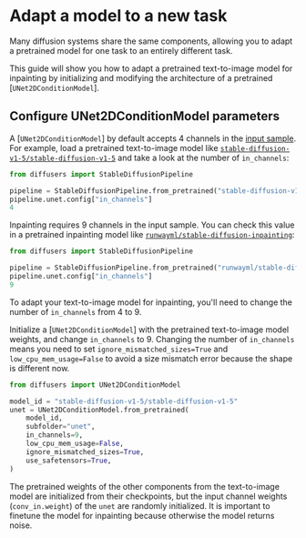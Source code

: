 # Adapt a model to a new task

Many diffusion systems share the same components, allowing you to adapt a pretrained model for one task to an entirely different task.

This guide will show you how to adapt a pretrained text-to-image model for inpainting by initializing and modifying the architecture of a pretrained [`UNet2DConditionModel`].

## Configure UNet2DConditionModel parameters

A [`UNet2DConditionModel`] by default accepts 4 channels in the [input sample](https://huggingface.co/docs/diffusers/v0.16.0/en/api/models#diffusers.UNet2DConditionModel.in_channels). For example, load a pretrained text-to-image model like [`stable-diffusion-v1-5/stable-diffusion-v1-5`](https://huggingface.co/stable-diffusion-v1-5/stable-diffusion-v1-5) and take a look at the number of `in_channels`:

```py
from diffusers import StableDiffusionPipeline

pipeline = StableDiffusionPipeline.from_pretrained("stable-diffusion-v1-5/stable-diffusion-v1-5", use_safetensors=True)
pipeline.unet.config["in_channels"]
4
```

Inpainting requires 9 channels in the input sample. You can check this value in a pretrained inpainting model like [`runwayml/stable-diffusion-inpainting`](https://huggingface.co/runwayml/stable-diffusion-inpainting):

```py
from diffusers import StableDiffusionPipeline

pipeline = StableDiffusionPipeline.from_pretrained("runwayml/stable-diffusion-inpainting", use_safetensors=True)
pipeline.unet.config["in_channels"]
9
```

To adapt your text-to-image model for inpainting, you'll need to change the number of `in_channels` from 4 to 9.

Initialize a [`UNet2DConditionModel`] with the pretrained text-to-image model weights, and change `in_channels` to 9. Changing the number of `in_channels` means you need to set `ignore_mismatched_sizes=True` and `low_cpu_mem_usage=False` to avoid a size mismatch error because the shape is different now.

```py
from diffusers import UNet2DConditionModel

model_id = "stable-diffusion-v1-5/stable-diffusion-v1-5"
unet = UNet2DConditionModel.from_pretrained(
    model_id,
    subfolder="unet",
    in_channels=9,
    low_cpu_mem_usage=False,
    ignore_mismatched_sizes=True,
    use_safetensors=True,
)
```

The pretrained weights of the other components from the text-to-image model are initialized from their checkpoints, but the input channel weights (`conv_in.weight`) of the `unet` are randomly initialized. It is important to finetune the model for inpainting because otherwise the model returns noise.
